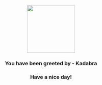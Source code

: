<p align="center">
            <img src="https://raw.githubusercontent.com/PokeAPI/sprites/master/sprites/pokemon/64.png" width="150" height="150">
          </p>
          <h3 align="center">You have been greeted by - <b>Kadabra</b></h3>
          <h3 align="center">Have a nice day!</h3>
        